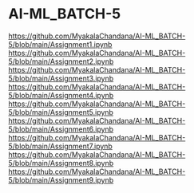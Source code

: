 # AI-ML_BATCH-5
https://github.com/MyakalaChandana/AI-ML_BATCH-5/blob/main/Assignment1.ipynb <br/>
https://github.com/MyakalaChandana/AI-ML_BATCH-5/blob/main/Assignment2.ipynb <br/>
https://github.com/MyakalaChandana/AI-ML_BATCH-5/blob/main/Assignment3.ipynb <br/>
https://github.com/MyakalaChandana/AI-ML_BATCH-5/blob/main/Assignment4.ipynb <br/>
https://github.com/MyakalaChandana/AI-ML_BATCH-5/blob/main/Assignment5.ipynb <br/>
https://github.com/MyakalaChandana/AI-ML_BATCH-5/blob/main/Assignment6.ipynb <br/>
https://github.com/MyakalaChandana/AI-ML_BATCH-5/blob/main/Assignment7.ipynb <br/>
https://github.com/MyakalaChandana/AI-ML_BATCH-5/blob/main/Assignment8.ipynb <br/>
https://github.com/MyakalaChandana/AI-ML_BATCH-5/blob/main/Assignment9.ipynb <br/>
